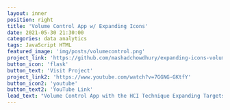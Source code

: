```yaml
---
layout: inner
position: right
title: 'Volume Control App w/ Expanding Icons'
date: 2021-05-30 21:30:00
categories: data analytics
tags: JavaScript HTML
featured_image: 'img/posts/volumecontrol.png'
project_link: 'https://github.com/mashadchowdhury/expanding-icons-volume-control-app'
button_icon: 'flask'
button_text: 'Visit Project'
project_link2: 'https://www.youtube.com/watch?v=7GGNG-GKtfY'
button_icon2: 'youtube'
button_text2: 'YouTube Link'
lead_text: "Volume Control App with the HCI Technique Expanding Targets implemented into the program. The volume icons expand in size as the user's cursor moves towards the icons."
---
```

